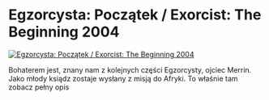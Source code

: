 Egzorcysta: Początek / Exorcist: The Beginning 2004 
=============
[![Egzorcysta: Początek / Exorcist: The Beginning 2004 ](http://vidos.pl/images/player.gif)](http://vidos.pl/egzorcysta-poczatek-exorcist-the-beginning-2004)

 Bohaterem jest, znany nam z kolejnych części Egzorcysty, ojciec Merrin. Jako młody ksiądz zostaje wysłany z misją do Afryki. To właśnie tam zobacz pełny opis
